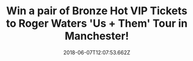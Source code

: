 ---
campaign-uuid: "c-61525af3-9e73-4579-90cf-83bbece8131f"
type: "Preview"
category: "Tickets"
date: "2018-06-07T12:07:53.662Z"
end-date: "2018-06-14T23:59:00.000Z"
disable-form: false
is_promoted: false
has_entry_page: true
title: "Win a pair of Bronze Hot VIP Tickets to Roger Waters 'Us + Them' Tour in Manchester!"
competition-description: "<p>Calling all Roger Waters fans, get ready: NME AAA has\
  \ a pair of Bronze Hot VIP Tickets to attend the Roger Water’s upcoming show in\
  \ Manchester on 3 July 2018!</p>\r\n<p>Wanna be there now? You know what to do…\
  </p>"
hero-header: "Win a pair of Bronze Hot VIP Tickets to Roger Waters Us + Them Tour\
  \ in Manchester!"
terms-confirmation: "N/A"
banner-img: "https://assets.expresslyapp.com/asset-68dad5ba-049f-42fb-a4e9-2845390356a9.jpg"
logo-left-href: "http://ldcommunications.co.uk"
logo-left-image: "https://assets.expresslyapp.com/asset-07ca15b8-8077-4188-8932-139e7b1edfb0.jpg"
logo-left-title: "Ld communications"
bg-image-hero: "https://assets.expresslyapp.com/asset-1c395c60-6c71-41bd-810b-a23080838fcd.jpg"
bg-image-first: "https://assets.expresslyapp.com/asset-ba8548a6-0979-4134-a3d8-f07535ab32e9.jpg"
bg-image-second: "https://assets.expresslyapp.com/asset-66b34098-7875-4a05-810d-4f79401ef7d6.jpg"
bg-image-third: "https://assets.expresslyapp.com/asset-5ee4d271-7696-4ba1-849c-8427ec8b1908.jpg"
section1-content: "<p>Roger Waters – Us + Them is coming to the UK and will\_showcase\
  \ highlights from Waters’ groundbreaking body of work. The title is derived from\
  \ the 1974 track “Us And Them,” from the multi-million selling Pink Floyd album\
  \ The Dark Side of the Moon.</p>\r\n<p>His legendary live performances are renowned\
  \ as immersive sensory experiences featuring high class, state-of-the-art audio\
  \ visual production and breathtaking quad sound.</p> \_"
section2-content: "Roger Waters – Us + Them marks Waters’ first return to Europe since\
  \ The Wall Live (2010-2013), his sold-out world tour which was seen by more than\
  \ 4 million fans globally at 219 shows and remains the highest grossing tour by\
  \ any solo artist in history!"
section3-content: "<p>This new tour will\_be no exception, following months of meticulous\
  \ planning and visionary craft, it will inspire crowds with its powerful delivery\
  \ to take the audience on a musical journey and NME AAA wants to take YOU there!</p>\r\
  \n<p>We have a pair of Bronze Hot VIP Tickets for one lucky NME AAA member to win\
  \ including: Seated tickets, Exclusive merchandise, Tour lithographs designed exclusively\
  \ by Roger Waters, Designated check-in with on-site event staff and many more!</p>\r\
  \n</p>Enter the form below and you could be going to Manchester next July!</p>"
entry-title: "Win a pair of Bronze Hot VIP Tickets to Roger Waters 'Us + Them' Tour\
  \ in Manchester!"
entry-content: "<p>Enter the draw to win a pair of Bronze Hot VIP Tickets and get\
  \ ready to rock out with Roger Waters in Manchester on the 3rd of July by completing\
  \ the form below before 23:59 on 14th June 2018.</p>"
has-winner: false
prize-description: "A pair of Bronze Hot VIP Tickets to Roger Waters 'Us + Them' Tour\
  \ in Manchester!"
special-conditions: "Multiple entries are allowed up to one every day."
---